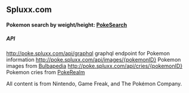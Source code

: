 ## Spluxx.com
#### Pokemon search by weight/height: [PokeSearch](http://poke.spluxx.com "PokeSearch")
##### API
http://poke.spluxx.com/api/graphql 
graphql endpoint for Pokemon information
http://poke.spluxx.com/api/images/{pokemonID}
Pokemon images from [Bulbapedia](https://bulbapedia.bulbagarden.net/ "Bulbapedia")
http://poke.spluxx.com/api/cries/{pokemonID}
Pokemon cries from [PokeRealm](http://pokerealm.com/downloads/ "PokeRealm")

All content is from Nintendo, Game Freak, and The Pokémon Company.
